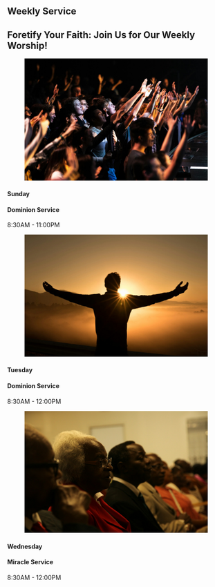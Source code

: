 <section class="weekly-section">
				<div class="text-center">
					<h2>Weekly Service</h2>
					<h2>Foretify Your Faith: Join Us for Our Weekly Worship!</h2>
				</div>
				<div>
					<div>
						<figure>
							<img src="./images/worship-1.jpg" alt="dominion service, sunday" />
						</figure>
						<h4>Sunday</h4>
						<h4>Dominion Service</h4>
						<p>8:30AM - 11:00PM</p>
					</div>
					<div>
						<figure>
							<img src="./images/worship-2.jpg" alt="dominion service, sunday" />
						</figure>
						<h4>Tuesday</h4>
						<h4>Dominion Service</h4>
						<p>8:30AM - 12:00PM</p>
					</div>
					<div>
						<figure>
							<img src="./images/worship-3.jpg" alt="dominion service, sunday" />
						</figure>
						<h4>Wednesday</h4>
						<h4>Miracle Service</h4>
						<p>8:30AM - 12:00PM</p>
					</div>
				</div>
			</section>
